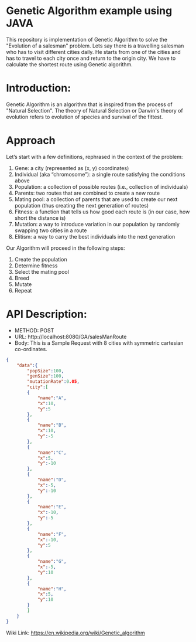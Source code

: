 # Genetic Algorithm example using JAVA
This repository is implementation of Genetic Algorithm to solve the "Evolution of a salesman" problem.
Lets say there is a travelling salesman who has to visit different cities daily. He starts from one of the cities and has to travel to each city once and return to the origin city. We have to calculate the shortest route using Genetic algorithm.

# Introduction:
Genetic Algorithm is an algorithm that is inspired from the process of "Natural Selection". The theory of Natural Selection or Darwin's theory of evolution refers to evolution of species and survival of the fittest.

# Approach
Let’s start with a few definitions, rephrased in the context of the problem:

1. Gene: a city (represented as (x, y) coordinates)
2. Individual (aka “chromosome”): a single route satisfying the conditions above
3. Population: a collection of possible routes (i.e., collection of individuals)
4. Parents: two routes that are combined to create a new route
5. Mating pool: a collection of parents that are used to create our next population (thus creating the next generation of routes)
6. Fitness: a function that tells us how good each route is (in our case, how short the distance is)
7. Mutation: a way to introduce variation in our population by randomly swapping two cities in a route
8. Elitism: a way to carry the best individuals into the next generation


Our Algorithm will proceed in the following steps:

1. Create the population
2. Determine fitness
3. Select the mating pool
4. Breed
5. Mutate
6. Repeat

# API Description: 
- METHOD: POST
- URL: http://localhost:8080/GA/salesManRoute
- Body: This is a Sample Request with 8 cities with symmetric cartesian co-ordinates.

```json
{
	"data":{
		"popSize":100,
		"genSize":100,
		"mutationRate":0.05,
		"city":[
		{
			"name":"A",
			"x":10,
			"y":5
		},
		{
			"name":"B",
			"x":10,
			"y":-5
		},
		{
			"name":"C",
			"x":5,
			"y":-10
		},
		{
			"name":"D",
			"x":-5,
			"y":-10
		},
		{
			"name":"E",
			"x":-10,
			"y":-5
		},
		{
			"name":"F",
			"x":-10,
			"y":5
		},
		{
			"name":"G",
			"x":-5,
			"y":10
		},
		{
			"name":"H",
			"x":5,
			"y":10
		}
		]
	}
}
```

Wiki Link: https://en.wikipedia.org/wiki/Genetic_algorithm
